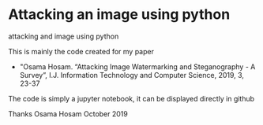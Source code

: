 # Attacking an image using python
attacking and image using python

This is mainly the code created for my paper

* "Osama Hosam. “Attacking Image Watermarking and Steganography - A Survey”, I.J. Information Technology and Computer Science, 2019, 3, 23-37

The code is simply a jupyter notebook, it can be displayed directly in github

Thanks
Osama Hosam
October 2019

